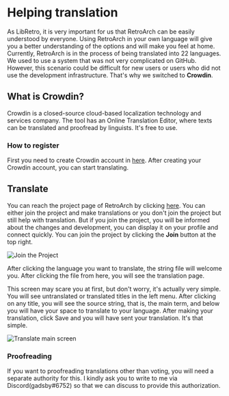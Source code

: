 # Helping translation

As LibRetro, it is very important for us that RetroArch can be easily understood by everyone. Using RetroArch in your own language will give you a better understanding of the options and will make you feel at home. Currently, RetroArch is in the process of being translated into 22 languages. We used to use a system that was not very complicated on GitHub. However, this scenario could be difficult for new users or users who did not use the development infrastructure. That's why we switched to **Crowdin**.

## What is Crowdin?

Crowdin is a closed-source cloud-based localization technology and services company. The tool has an Online Translation Editor, where texts can be translated and proofread by linguists. It's free to use.

### How to register

First you need to create Crowdin account in [here](https://accounts.crowdin.com/register). After creating your Crowdin account, you can start translating.

## Translate

You can reach the project page of RetroArch by clicking [here](https://crowdin.com/project/retroarch). You can either join the project and make translations or you don't join the project but still help with translation. But if you join the project, you will be informed about the changes and development, you can display it on your profile and connect quickly. You can join the project by clicking the **Join** button at the top right.

![Join the Project](../image/development/crowdin-join.png)

After clicking the language you want to translate, the string file will welcome you. After clicking the file from here, you will see the translation page.

This screen may scare you at first, but don't worry, it's actually very simple. You will see untranslated or translated titles in the left menu. After clicking on any title, you will see the source string, that is, the main term, and below you will have your space to translate to your language. After making your translation, click Save and you will have sent your translation. It's that simple.

![Translate main screen](../image/development/crowdin-translate-page.png)

### Proofreading

If you want to proofreading translations other than voting, you will need a separate authority for this. I kindly ask you to write to me via Discord(gadsby#6752) so that we can discuss to provide this authorization.